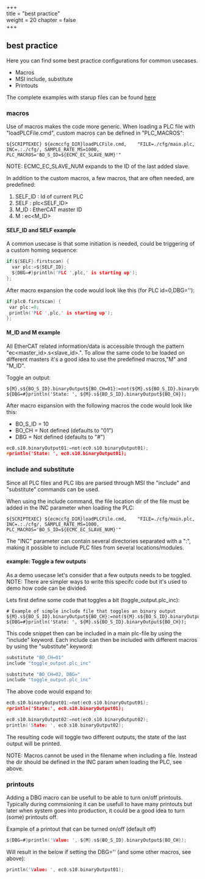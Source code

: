 +++  
title = "best practice"   
weight = 20
chapter = false  
+++  

## best practice
Here you can find some best practice configurations for common usecases.
* Macros
* MSI include, substitute
* Printouts

The complete examples with starup files can be found [here](https://github.com/paulscherrerinstitute/ecmccfg/tree/master/examples/PSI/best_practice)

### macros
Use of macros makes the code more generic. When loading a PLC file with "loadPLCFile.cmd", custom macros can be defined in "PLC\_MACROS":
```shell
${SCRIPTEXEC} ${ecmccfg_DIR}loadPLCFile.cmd,    "FILE=./cfg/main.plc, INC=.:./cfg/, SAMPLE_RATE_MS=1000, PLC_MACROS='BO_S_ID=${ECMC_EC_SLAVE_NUM}'"
```
NOTE: ECMC\_EC\_SLAVE\_NUM expands to the ID of the last added slave.

In addition to the custom macros, a few macros, that are often needed, are predefined:
1. SELF\_ID : Id of current PLC
2. SELF     : plc<SELF\_ID>
3. M\_ID    : EtherCAT master ID
4. M        : ec<M\_ID>

#### SELF_ID and SELF example
A common usecase is that some initiation is needed, could be triggering of a custom homing sequence:

```C
if(${SELF}.firstscan) {
  var plc:=${SELF_ID};
  ${DBG=#}println('PLC ',plc,' is starting up');
};

```
After macro expansion the code would look like this (for PLC id=0,DBG=''):
```C
if(plc0.firstscan) {
 var plc:=0;
 println('PLC ',plc,' is starting up');
};

```
#### M_ID and M example
All EtherCAT related information/data is accessible through the pattern "ec<master_id>.s<slave_id>.<name>".
To allow the same code to be loaded on different masters it's a good idea to use the predefined macros,"M" and "M_ID".

Toggle an output:
```shell
${M}.s${BO_S_ID}.binaryOutput${BO_CH=01}:=not(${M}.s${BO_S_ID}.binaryOutput${BO_CH=01});
${DBG=#}println('State: ', ${M}.s${BO_S_ID}.binaryOutput${BO_CH});
```
After macro expansion with the following macros the code would look like this:
* BO\_S\_ID = 10
* BO\_CH    = Not defined (defaults to "01")
* DBG       = Not defined (defaults to "#")
```c
ec0.s10.binaryOutput01:=not(ec0.s10.binaryOutput01);
#println('State: ', ec0.s10.binaryOutput01);
```

### include and substitute
Since all PLC files and PLC libs are parsed through MSI the "include" and "substitute" commands can be used.

When using the include command, the file location dir of the file must be added in the INC parameter when loading the PLC:
```shell
${SCRIPTEXEC} ${ecmccfg_DIR}loadPLCFile.cmd,    "FILE=./cfg/main.plc, INC=.:./cfg/, SAMPLE_RATE_MS=1000, PLC_MACROS='BO_S_ID=${ECMC_EC_SLAVE_NUM}'"
```
The "INC" parameter can contain several directories separated with a ":", making it possible to include PLC files from several locations/modules.

#### example: Toggle a few outputs 
As a demo usecase let's consider that a few outputs needs to be toggled.
NOTE: There are simpler ways to write this specifc code but it's used to demo how code can be divided.

Lets first define some code that toggles a bit (toggle\_output.plc\_inc):
```shell
# Example of simple include file that toggles an binary output
${M}.s${BO_S_ID}.binaryOutput${BO_CH}:=not(${M}.s${BO_S_ID}.binaryOutput${BO_CH});
${DBG=#}println('State: ', ${M}.s${BO_S_ID}.binaryOutput${BO_CH});

```
This code snippet then can be included in a main plc-file by using the "include" keyword.
Each include can then be included with different macros by using the "substitute" keyword:
```C
substitute "BO_CH=01"
include "toggle_output.plc_inc"

substitute "BO_CH=02, DBG="
include "toggle_output.plc_inc"
```
The above code would expand to:
```C
ec0.s10.binaryOutput01:=not(ec0.s10.binaryOutput01);
#println('State:', ec0.s10.binaryOutput01);

ec0.s10.binaryOutput02:=not(ec0.s10.binaryOutput02);
println('State: ', ec0.s10.binaryOutput02);
```
The resulting code will toggle two different outputs, the state of the last output will be printed.

NOTE: Macros cannot be used in the filename when including a file. Instead the dir should be defined in the INC param when loading the PLC, see above.

### printouts
Adding a DBG macro can be usefull to be able to turn on/off printouts. Typically during commsioning it can be usefull to have many printouts but later when system goes into production, it could be a good idea to turn (some) printouts off.

Example of a printout that can be turned on/off (default off)
```C
${DBG=#}println('Value: ', ${M}.s${BO_S_ID}.binaryOutput${BO_CH});
```
Will result in the below if setting the DBG='' (and some other macros, see above):
```C
println('Value: ', ec0.s10.binaryOutput01);
```
